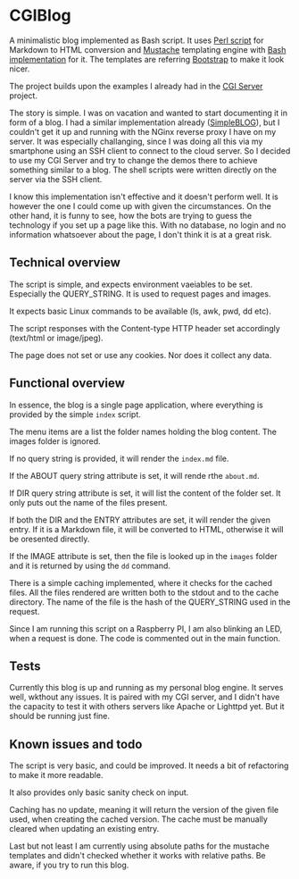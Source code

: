 # CGIBlog
A minimalistic blog implemented as Bash script. It uses [Perl script](https://daringfireball.net/projects/markdown/) for Markdown to HTML conversion and [Mustache](http://mustache.github.io/) templating engine with [Bash implementation](https://github.com/tests-always-included/mo) for it. The templates are referring [Bootstrap](https://getbootstrap.com/) to make it look nicer.

The project builds upon the examples I already had in the [CGI Server](https://github.com/szabogabriel/cgiserver) project.

The story is simple. I was on vacation and wanted to start documenting it in form of a blog. I had a similar implementation already ([SimpleBLOG](https://github.com/szabogabriel/SimpleBLOG)), but I couldn't get it up and running with the NGinx reverse proxy I have on my server. It was especially challanging, since I was doing all this via my smartphone using an SSH client to connect to the cloud server. So I decided to use my CGI Server and try to change the demos there to achieve something similar to a blog. The shell scripts were written directly on the server via the SSH client.

I know this implementation isn't effective and it doesn't perform well. It is however the one I could come up with given the circumstances. On the other hand, it is funny to see, how the bots are trying to guess the technology if you set up a page like this. With no database, no login and no information whatsoever about the page, I don't think it is at a great risk.

## Technical overview

The script is simple, and expects environment vaeiables to be set. Especially the QUERY_STRING. It is used to request pages and images.

It expects basic Linux commands to be available (ls, awk, pwd, dd etc).

The script responses with the Content-type HTTP header set accordingly (text/html or image/jpeg).

The page does not set or use any cookies. Nor does it collect any data.

## Functional overview

In essence, the blog is a single page application, where everything is provided by the simple `index` script.

The menu items are a list the folder names holding the blog content. The images folder is ignored.

If no query string is provided, it will render the `index.md` file.

If the ABOUT query string attribute is set, it will rende rthe `about.md`.

If DIR query string attribute is set, it will list the content of the folder set. It only puts out the name of the files present.

If both the DIR and the ENTRY attributes are set, it will render the given entry. If it is a Markdown file, it will be converted to HTML, otherwise it will be oresented directly.

If the IMAGE attribute is set, then the file is looked up in the `images` folder and it is returned by using the `dd` command.

There is a simple caching implemented, where it checks for the cached files. All the files rendered are written both to the stdout and to the cache directory. The name of the file is the hash of the QUERY_STRING used in the request.

Since I am running this script on a Raspberry PI, I am also blinking an LED, when a request is done. The code is commented out in the main function.

## Tests

Currently this blog is up and running as my personal blog engine. It serves well, wkthout any issues. It is paired with my CGI server, and I didn't have the capacity to test it with others servers like Apache or Lighttpd yet. But it should be running just fine.

## Known issues and todo

The script is very basic, and could be improved. It needs a bit of refactoring to make it more readable.

It also provides only basic sanity check on input.

Caching has no update, meaning it will return the version of the given file used, when creating the cached version. The cache must be manually cleared when updating an existing entry.

Last but not least I am currently using absolute paths for the mustache templates and didn't checked whether it works with relative paths. Be aware, if you try to run this blog.
 
